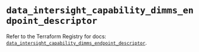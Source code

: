 # `data_intersight_capability_dimms_endpoint_descriptor`

Refer to the Terraform Registry for docs: [`data_intersight_capability_dimms_endpoint_descriptor`](https://registry.terraform.io/providers/ciscodevnet/intersight/1.0.71/docs/data-sources/capability_dimms_endpoint_descriptor).
